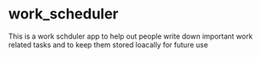 # work_scheduler
This is a work schduler app to help out people write down important work related tasks and to keep them stored loacally for future use 
